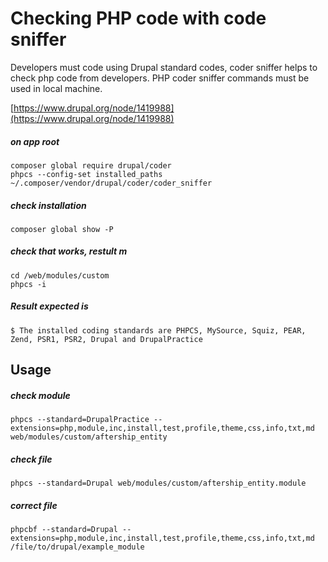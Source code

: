 # Checking PHP code with code sniffer

Developers must code using Drupal standard codes, coder sniffer helps to check php code from developers. PHP coder sniffer commands must be used in local machine.

[https://www.drupal.org/node/1419988](https://www.drupal.org/node/1419988)

##### on app root

```
composer global require drupal/coder
phpcs --config-set installed_paths ~/.composer/vendor/drupal/coder/coder_sniffer
```

##### check installation

```
composer global show -P
```

##### check that works, restult m

```
cd /web/modules/custom
phpcs -i
```

##### Result expected is

```
$ The installed coding standards are PHPCS, MySource, Squiz, PEAR, Zend, PSR1, PSR2, Drupal and DrupalPractice
```

## Usage

##### check module

```
phpcs --standard=DrupalPractice --extensions=php,module,inc,install,test,profile,theme,css,info,txt,md web/modules/custom/aftership_entity
```

##### check file

```
phpcs --standard=Drupal web/modules/custom/aftership_entity.module
```

##### correct file

```
phpcbf --standard=Drupal --extensions=php,module,inc,install,test,profile,theme,css,info,txt,md /file/to/drupal/example_module
```



